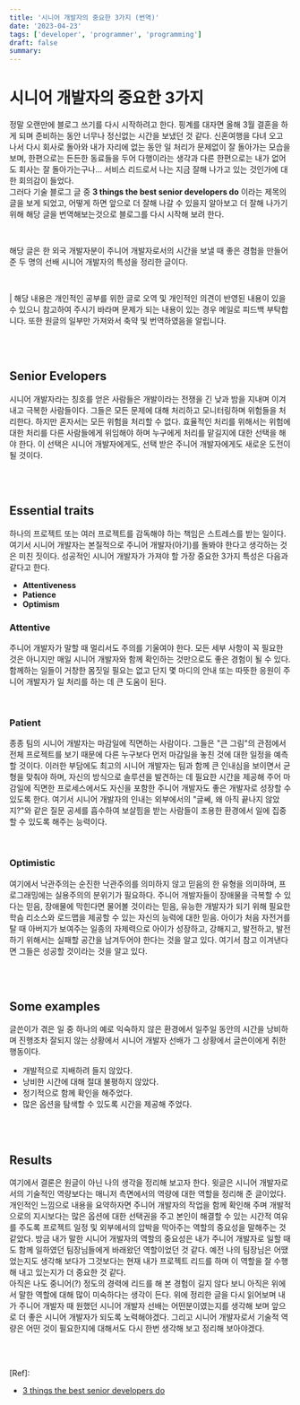 ```yaml
---
title: '시니어 개발자의 중요한 3가지 (번역)'
date: '2023-04-23'
tags: ['developer', 'programmer', 'programming']
draft: false
summary:
---
```


# 시니어 개발자의 중요한 3가지

정말 오랜만에 블로그 쓰기를 다시 시작하려고 한다. 핑계를 대자면 올해 3월 결혼을 하게 되며 준비하는 동안 너무나 정신없는 시간을 보냈던 것 같다. 신혼여행을 다녀 오고 나서 다시 회사로 돌아와 내가 자리에 없는 동안 일 처리가 문제없이 잘 돌아가는 모습을 보며, 한편으로는 든든한 동료들을 두어 다행이라는 생각과 다른 한편으로는 내가 없어도 회사는 잘 돌아가는구나... 서비스 리드로서 나는 지금 잘해 나가고 있는 것인가에 대한 회의감이 들었다. <br />
그러다 기술 블로그 글 중 **3 things the best senior developers do** 이라는 제목의 글을 보게 되었고, 어떻게 하면 앞으로 더 잘해 나갈 수 있을지 알아보고 더 잘해 나가기 위해 해당 글을 번역해보는것으로 블로그를 다시 시작해 보려 한다. <br />

<br />

해당 글은 한 외국 개발자분이 주니어 개발자로서의 시간을 보낼 때 좋은 경험을 만들어 준 두 명의 선배 시니어 개발자의 특성을 정리한 글이다. <br />

<br />

| 해당 내용은 개인적인 공부를 위한 글로 오역 및 개인적인 의견이 반영된 내용이 있을 수 있으니 참고하여 주시기 바라며 문제가 되는 내용이 있는 경우 메일로 피드백 부탁합니다. 또한 원글의 일부만 가져와서 축약 및 번역하였음을 알립니다. <br />

<br /><br />

## Senior Evelopers

시니어 개발자라는 칭호를 얻은 사람들은 개발이라는 전쟁을 긴 낮과 밤을 지내며 이겨내고 극복한 사람들이다. 그들은 모든 문제에 대해 처리하고 모니터링하며 위험들을 처리한다. 하지만 혼자서는 모든 위험을 처리할 수 없다. 효율적인 처리를 위해서는 위험에 대한 처리를 다른 사람들에게 위임해야 하며 누구에게 처리를 맡길지에 대한 선택을 해야 한다. 이 선택은 시니어 개발자에게도, 선택 받은 주니어 개발자에게도 새로운 도전이 될 것이다. <br />

<br /><br />

## Essential traits

하나의 프로젝트 또는 여러 프로젝트를 감독해야 하는 책임은 스트레스를 받는 일이다. 여기서 시니어 개발자는 본질적으로 주니어 개발자(아기)를 돌봐야 한다고 생각하는 것은 미친 짓이다. 성공적인 시니어 개발자가 가져야 할 가장 중요한 3가지 특성은 다음과 같다고 한다. <br />

- **Attentiveness**
- **Patience**
- **Optimism**

### Attentive

주니어 개발자가 말할 때 멀리서도 주의를 기울여야 한다. 모든 세부 사항이 꼭 필요한 것은 아니지만 매일 시니어 개발자와 함께 확인하는 것만으로도 좋은 경험이 될 수 있다. 함께하는 일들이 거창한 몸짓일 필요는 없고 단지 몇 마디의 안내 또는 따뜻한 응원이 주니어 개발자가 일 처리를 하는 데 큰 도움이 된다. <br />

<br />

### Patient

종종 팀의 시니어 개발자는 마감일에 직면하는 사람이다. 그들은 "큰 그림"의 관점에서 전체 프로젝트를 보기 때문에 다른 누구보다 먼저 마감일을 놓친 것에 대한 일정을 예측할 것이다. 이러한 부담에도 최고의 시니어 개발자는 팀과 함께 큰 인내심을 보이면서 균형을 맞춰야 하며, 자신의 방식으로 솔루션을 발견하는 데 필요한 시간을 제공해 주어 마감일에 직면한 프로세스에서도 자신을 포함한 주니어 개발자도 좋은 개발자로 성장할 수 있도록 한다. 여기서 시니어 개발자의 인내는 외부에서의 "글쎄, 왜 아직 끝나지 않았지?"와 같은 질문 공세를 흡수하여 보살핌을 받는 사람들이 조용한 환경에서 일에 집중할 수 있도록 해주는 능력이다. <br />

<br />

### Optimistic

여기에서 낙관주의는 순진한 낙관주의를 의미하지 않고 믿음의 한 유형을 의미하며, 프로그래밍에는 실용주의의 분위기가 필요하다. 주니어 개발자들이 장애물을 극복할 수 있다는 믿음, 장애물에 막힌다면 물어볼 것이라는 믿음, 유능한 개발자가 되기 위해 필요한 학슴 리소스와 로드맵을 제공할 수 있는 자신의 능력에 대한 믿음. 아이가 처음 자전거를 탈 때 아버지가 보여주는 일종의 자제력으로 아이가 성장하고, 강해지고, 발전하고, 발전하기 위해서는 실패할 공간을 남겨두어야 한다는 것을 알고 있다. 여기서 참고 이겨낸다면 그들은 성공할 것이라는 것을 알고 있다. <br />

<br /><br />

## Some examples

글쓴이가 겪은 일 중 하나의 예로 익숙하지 않은 환경에서 일주일 동안의 시간을 낭비하며 진행조차 잘되지 않는 상황에서 시니어 개발자 선배가 그 상황에서 글쓴이에게 취한 행동이다.

- 개발적으로 지배하려 들지 않았다.
- 낭비한 시간에 대해 절대 불평하지 않았다.
- 정기적으로 함께 확인을 해주었다.
- 많은 옵션을 탐색할 수 있도록 시간을 제공해 주었다.

<br /><br />

## Results

여기에서 결론은 원글이 아닌 나의 생각을 정리해 보고자 한다. 윗글은 시니어 개발자로서의 기술적인 역량보다는 매니저 측면에서의 역량에 대한 역할을 정리해 준 글이었다. 개인적인 느낌으로 내용을 요약하자면 주니어 개발자의 작업을 함께 확인해 주며 개발적으로의 지시보다는 많은 옵션에 대한 선택권을 주고 본인이 해결할 수 있는 시간적 여유를 주도록 프로젝트 일정 및 외부에서의 압박을 막아주는 역할의 중요성을 말해주는 것 같았다. 방금 내가 말한 시니어 개발자의 역할의 중요성은 내가 주니어 개발자로 일할 때도 함께 일하였던 팀장님들에게 바래왔던 역할이었던 것 같다. 예전 나의 팀장님은 어땠었는지도 생각해 보다가 그것보다는 현재 내가 프로젝트 리드를 하며 이 역할을 잘 수행해 내고 있는지가 더 중요한 것 같다. <br />
아직은 나도 중니어(?) 정도의 경력에 리드를 해 본 경험이 길지 않다 보니 아직은 위에서 말한 역할에 대해 많이 미숙하다는 생각이 든다. 위에 정리한 글을 다시 읽어보며 내가 주니어 개발자 때 원했던 시니어 개발자 선배는 어떤분이였는지를 생각해 보며 앞으로 더 좋은 시니어 개발자가 되도록 노력해야겠다. 그리고 시니어 개발자로서 기술적 역량은 어떤 것이 필요한지에 대해서도 다시 한번 생각해 보고 정리해 보아야겠다.

<br /><br />

[Ref]:

- [3 things the best senior developers do](https://www.mizouzie.dev/articles/best-senior-developer/)

<br /><br /><br />
